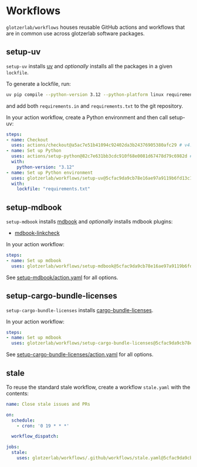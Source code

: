 # Workflows

`glotzerlab/workflows` houses reusable GitHub actions and workflows that are in common
use across glotzerlab software packages.

## setup-uv

`setup-uv` installs [uv] and *optionally* installs all the packages in a given
`lockfile`.

To generate a lockfile, run:
```bash
uv pip compile --python-version 3.12 --python-platform linux requirements.in > requirements.txt
```
and add both `requirements.in` and `requirements.txt` to the git repository.

In your action workflow, create a Python environment and then call setup-uv:
```yaml
steps:
- name: Checkout
  uses: actions/checkout@a5ac7e51b41094c92402da3b24376905380afc29 # v4.1.6
- name: Set up Python
  uses: actions/setup-python@82c7e631bb3cdc910f68e0081d67478d79c6982d # v5.1.0
  with:
    python-version: "3.12"
- name: Set up Python environment
  uses: glotzerlab/workflows/setup-uv@5cfac9da9cb78e16ae97a9119b6fd13c1c2d6f5e # 0.1.0
  with:
    lockfile: "requirements.txt"
```

[uv]: https://github.com/astral-sh/uv

## setup-mdbook

`setup-mdbook` installs [mdbook] and *optionally* installs mdbook plugins:
* [mdbook-linkcheck]

In your action workflow:
```yaml
steps:
- name: Set up mdbook
  uses: glotzerlab/workflows/setup-mdbook@5cfac9da9cb78e16ae97a9119b6fd13c1c2d6f5e # 0.1.0
```

See [setup-mdbook/action.yaml] for all options.

[mdbook]: https://rust-lang.github.io/mdBook/
[mdbook-linkcheck]: https://github.com/Michael-F-Bryan/mdbook-linkcheck
[setup-mdbook/action.yaml]: setup-mdbook/action.yaml

## setup-cargo-bundle-licenses

`setup-cargo-bundle-licenses` installs [cargo-bundle-licenses].

In your action workflow:
```yaml
steps:
- name: Set up mdbook
  uses: glotzerlab/workflows/setup-cargo-bundle-licenses@5cfac9da9cb78e16ae97a9119b6fd13c1c2d6f5e # 0.1.0
```

See [setup-cargo-bundle-licenses/action.yaml] for all options.

[cargo-bundle-licenses]: https://github.com/sstadick/cargo-bundle-licenses
[setup-cargo-bundle-licenses/action.yaml]: setup-cargo-bundle-licenses/action.yaml

## stale

To reuse the standard stale workflow, create a workflow `stale.yaml` with the
contents:
```yaml
name: Close stale issues and PRs

on:
  schedule:
    - cron: '0 19 * * *'

  workflow_dispatch:

jobs:
  stale:
    uses: glotzerlab/workflows/.github/workflows/stale.yaml@5cfac9da9cb78e16ae97a9119b6fd13c1c2d6f5e # 0.1.0
```
